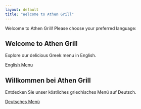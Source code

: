 ```yaml
---
layout: default
title: "Welcome to Athen Grill"
---
```


<!-- <div class="max-w-4xl mx-auto mt-8 px-4 sm:px-6 bg-white greek-border rounded-lg shadow-md">
    <div class="p-6">
        <p class="text-lg text-center">
            Welcome to <span class="font-bold">Athen Grill</span>! Please choose your preferred language:
        </p>
    </div>
</div>

<div class="max-w-4xl mx-auto mt-10 grid grid-cols-1 md:grid-cols-2 gap-6">
    <div class="p-6 bg-white border-2 border-blue-900 rounded-lg shadow-md text-center hover:shadow-lg transition">
        <h2 class="text-xl font-bold text-blue-900 mb-2">Welcome to Athen Grill</h2>
        <p class="text-gray-600 mb-4">Explore our delicious Greek menu in English.</p>
        <a 
            href="/en/menu" 
            class="inline-block bg-blue-900 text-white text-lg font-bold py-2 px-4 rounded-lg hover:bg-blue-800 transition"
        >
            English Menu
        </a>
    </div>

    <div class="p-6 bg-white border-2 border-blue-900 rounded-lg shadow-md text-center hover:shadow-lg transition">
        <h2 class="text-xl font-bold text-blue-900 mb-2">Willkommen bei Athen Grill</h2>
        <p class="text-gray-600 mb-4">Entdecken Sie unser köstliches griechisches Menü auf Deutsch.</p>
        <a 
            href="/de/menu" 
            class="inline-block bg-blue-900 text-white text-lg font-bold py-2 px-4 rounded-lg hover:bg-blue-800 transition"
        >
            Deutsches Menü
        </a>
    </div>
</div> 
-->


<div class="max-w-2xl mx-auto mt-8 px-4 sm:px-6 bg-white greek-border rounded-lg shadow-md">
    <p class="text-lg text-center">
        Welcome to <span class="font-bold">Athen Grill</span>! Please choose your preferred language:
    </p>
</div>


<div class="max-w-4xl mx-auto mt-10 px-4 sm:px-6 grid grid-cols-1 md:grid-cols-2 gap-4 sm:gap-6">
    <div class="p-6 bg-white border-2 border-blue-900 rounded-lg shadow-md text-center hover:shadow-lg transition">
        <h2 class="text-xl font-bold text-blue-900 mb-2">Welcome to Athen Grill</h2>
        <p class="text-gray-600 mb-4">Explore our delicious Greek menu in English.</p>
        <a
            href="/en/menu"
            class="inline-block bg-blue-900 text-white text-lg font-bold py-2 px-4 rounded-lg hover:bg-blue-800 transition"
        >
            English Menu
        </a>
    </div>
    <div class="p-6 bg-white border-2 border-blue-900 rounded-lg shadow-md text-center hover:shadow-lg transition">
        <h2 class="text-xl font-bold text-blue-900 mb-2">Willkommen bei Athen Grill</h2>
        <p class="text-gray-600 mb-4">Entdecken Sie unser köstliches griechisches Menü auf Deutsch.</p>
        <a
            href="/de/menu"
            class="inline-block bg-blue-900 text-white text-lg font-bold py-2 px-4 rounded-lg hover:bg-blue-800 transition"
        >
            Deutsches Menü
        </a>
    </div> 
</div>

<!-- <div class="max-w-3xl mx-auto mt-8 p-6 bg-white greek-border rounded-lg shadow-md">
    <p class="text-lg text-center">
        Welcome to <span class="font-bold">Athen Grill</span>! Please choose your preferred language:
    </p>
</div>

<div class="max-w-4xl mx-auto mt-10 grid grid-cols-1 md:grid-cols-2 gap-6">
    <div class="p-6 bg-white border-2 border-blue-900 rounded-lg shadow-md text-center hover:shadow-lg transition">
        <h2 class="text-xl font-bold text-blue-900 mb-2">Welcome to Athen Grill</h2>
        <p class="text-gray-600 mb-4">Explore our delicious Greek menu in English.</p>
        <a
            href="/en/menu"
            class="text-lg font-bold text-blue-900 hover:underline"
        >
            English Menu
        </a>
    </div>
    <div class="p-6 bg-white border-2 border-blue-900 rounded-lg shadow-md text-center hover:shadow-lg transition">
        <h2 class="text-xl font-bold text-blue-900 mb-2">Willkommen bei Athen Grill</h2>
        <p class="text-gray-600 mb-4">Entdecken Sie unser köstliches griechisches Menü auf Deutsch.</p>
        <a
            href="/de/menu"
            class="text-lg font-bold text-blue-900 hover:underline"
        >
            Deutsches Menü
        </a>
    </div>
</div> -->
